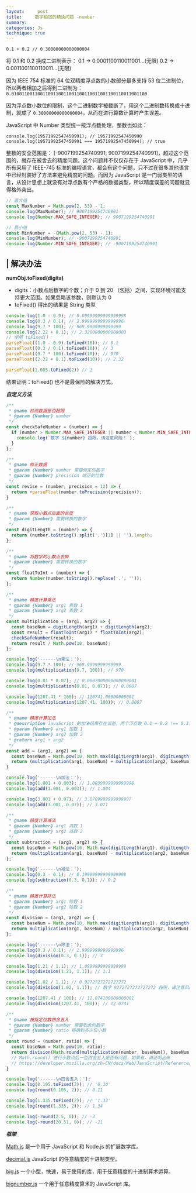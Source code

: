 ```yaml
---
layout:     post
title:     数字相加的精读问题 -number
summary:
categories: Js
technique: true
---
```



`0.1 + 0.2 // 0.30000000000000004`

将 0.1 和 0.2 换成二进制表示：
    0.1 -> 0.0001100110011001...(无限)
    0.2 -> 0.0011001100110011...(无限)

因为 IEEE 754 标准的 64 位双精度浮点数的小数部分最多支持 53 位二进制位，所以两者相加之后得到二进制为：
`0.0100110011001100110011001100110011001100110011001100`

因为浮点数小数位的限制，这个二进制数字被截断了，用这个二进制数转换成十进制，就成了 `0.30000000000000004`，从而在进行算数计算时产生误差。

JavaScript 中 Number 类型统一按浮点数处理，整数也如此：

`console.log(19571992547450991); // 19571992547450990`
`console.log(19571992547450991 === 19571992547450994); // true`

整数的安全范围是： [-9007199254740991, 9007199254740991]，超过这个范围的，就存在被舍去的精度问题。这个问题并不仅仅存在于 JavaScript 中，几乎所有采用了 IEEE-745 标准的编程语言，都会有这个问题，只不过在很多其他语言中已经封装好了方法来避免精度的问题。而因为 JavaScript 是一门弱类型的语言，从设计思想上就没有对浮点数有个严格的数据类型，所以精度误差的问题就显得格外突出。

```javascript
// 最大值
const MaxNumber = Math.pow(2, 53) - 1;
console.log(MaxNumber); // 9007199254740991
console.log(Number.MAX_SAFE_INTEGER); // 9007199254740991

// 最小值
const MinNumber = -(Math.pow(2, 53) - 1);
console.log(MinNumber); // -9007199254740991
console.log(Number.MIN_SAFE_INTEGER); // -9007199254740991
```

## | 解决办法

**numObj.toFixed(digits)**

- digits：小数点后数字的个数；介于 0 到 20 （包括）之间，实现环境可能支持更大范围。如果忽略该参数，则默认为 0
- toFixed() 得出的结果是 String 类型

```javascript
console.log(1.0 - 0.9); // 0.09999999999999998
console.log(0.3 / 0.1); // 2.9999999999999996
console.log(9.7 * 100); // 969.9999999999999
console.log(2.22 + 0.1); // 2.3200000000000003
// 使用 toFixed()：
parseFloat((1.0 - 0.9).toFixed(10)); // 0.1
parseFloat((0.3 / 0.1).toFixed(10)); // 3
parseFloat((9.7 * 100).toFixed(10)); // 970
parseFloat((2.22 + 0.1).toFixed(10)); // 2.32

parseFloat(1.005.toFixed(2)) // 1
```

结果证明：toFixed() 也不是最保险的解决方式。


***自定义方法***

```javascript
/**
 * @name 检测数据是否超限
 * @param {Number} number
 */
const checkSafeNumber = (number) => {
  if (number > Number.MAX_SAFE_INTEGER || number < Number.MIN_SAFE_INTEGER) {
    console.log(`数字 ${number} 超限，请注意风险！`);
  }
};

/**
 * @name 修正数据
 * @param {Number} number 需要修正的数字
 * @param {Number} precision 端正的位数
 */
const revise = (number, precision = 12) => {
  return +parseFloat(number.toPrecision(precision));
}

/**
 * @name 获取小数点后面的长度
 * @param {Number} 需要转换的数字
 */
const digitLength = (number) => {
  return (number.toString().split('.')[1] || '').length;
};

/**
 * @name 将数字的小数点去掉
 * @param {Number} 需要转换的数字
 */
const floatToInt = (number) => {
  return Number(number.toString().replace('.', ''));
};

/**
 * @name 精度计算乘法
 * @param {Number} arg1 乘数 1
 * @param {Number} arg2 乘数 2
 */
const multiplication = (arg1, arg2) => {
  const baseNum = digitLength(arg1) + digitLength(arg2);
  const result = floatToInt(arg1) * floatToInt(arg2);
  checkSafeNumber(result);
  return result / Math.pow(10, baseNum);
};

console.log('------\n乘法：');
console.log(9.7 * 100); // 969.9999999999999
console.log(multiplication(9.7, 100)); // 970

console.log(0.01 * 0.07); // 0.0007000000000000001
console.log(multiplication(0.01, 0.07)); // 0.0007

console.log(1207.41 * 100); // 120741.00000000001
console.log(multiplication(1207.41, 100)); // 0.0007

/**
 * @name 精度计算加法
 * @description JavaScript 的加法结果存在误差，两个浮点数 0.1 + 0.2 !== 0.3，使用这方法能去除误差。
 * @param {Number} arg1 加数 1
 * @param {Number} arg2 加数 2
 * @return arg1 + arg2
 */
const add = (arg1, arg2) => {
  const baseNum = Math.pow(10, Math.max(digitLength(arg1), digitLength(arg2)));
  return (multiplication(arg1, baseNum) + multiplication(arg2, baseNum)) / baseNum;
}

console.log('------\n加法：');
console.log(1.001 + 0.003); // 1.0039999999999998
console.log(add(1.001, 0.003)); // 1.004

console.log(3.001 + 0.07); // 3.0709999999999997
console.log(add(3.001, 0.07)); // 3.071

/**
 * @name 精度计算减法
 * @param {Number} arg1 减数 1
 * @param {Number} arg2 减数 2
 */
const subtraction = (arg1, arg2) => {
  const baseNum = Math.pow(10, Math.max(digitLength(arg1), digitLength(arg2)));
  return (multiplication(arg1, baseNum) - multiplication(arg2, baseNum)) / baseNum;
};

console.log('------\n减法：');
console.log(0.3 - 0.1); // 0.19999999999999998
console.log(subtraction(0.3, 0.1)); // 0.2

/**
 * @name 精度计算除法
 * @param {Number} arg1 除数 1
 * @param {Number} arg2 除数 2
 */
const division = (arg1, arg2) => {
  const baseNum = Math.pow(10, Math.max(digitLength(arg1), digitLength(arg2)));
  return multiplication(arg1, baseNum) / multiplication(arg2, baseNum);
};

console.log('------\n除法：');
console.log(0.3 / 0.1); // 2.9999999999999996
console.log(division(0.3, 0.1)); // 3

console.log(1.21 / 1.1); // 1.0999999999999999
console.log(division(1.21, 1.1)); // 1.1

console.log(1.02 / 1.1); // 0.9272727272727272
console.log(division(1.02, 1.1)); // 数字 9272727272727272 超限，请注意风险！0.9272727272727272

console.log(1207.41 / 100); // 12.074100000000001
console.log(division(1207.41, 100)); // 12.0741

/**
 * @name 按指定位数四舍五入
 * @param {Number} number 需要取舍的数字
 * @param {Number} ratio 精确到多少位小数
 */
const round = (number, ratio) => {
  const baseNum = Math.pow(10, ratio);
  return division(Math.round(multiplication(number, baseNum)), baseNum);
  // Math.round() 进行小数点后一位四舍五入是否有问题，如果有，请证明出来
  // https://developer.mozilla.org/zh-CN/docs/Web/JavaScript/Reference/Global_Objects/Math/round
}

console.log('------\n四舍五入：');
console.log(0.105.toFixed(2)); // '0.10'
console.log(round(0.105, 2)); // 0.11

console.log(1.335.toFixed(2)); // '1.33'
console.log(round(1.335, 2)); // 1.34

console.log(-round(2.5, 0)); // -3
console.log(-round(20.51, 0)); // -21

```

***框架***


[Math.js](https://mathjs.org/) 是一个用于 JavaScript 和 Node.js 的扩展数学库。

[decimal.js](http://mikemcl.github.io/decimal.js/) JavaScript 的任意精度的十进制类型。

[big.js](http://mikemcl.github.io/big.js/) 一个小型，快速，易于使用的库，用于任意精度的十进制算术运算。


[bignumber.js](https://mikemcl.github.io/bignumber.js/) 一个用于任意精度算术的 JavaScript 库。




